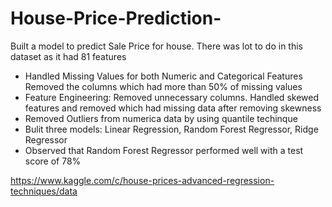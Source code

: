 # House-Price-Prediction-

Built a model to predict Sale Price for house. There was lot to do in this dataset as it had 81 features

- Handled Missing Values for both Numeric and Categorical Features
  Removed the columns which had more than 50% of missing values
- Feature Engineering: Removed unnecessary columns. Handled skewed features and removed which had missing data after removing skewness
- Removed Outliers from numerica data by using quantile techinque
- Bulit three models: Linear Regression, Random Forest Regressor, Ridge Regressor
- Observed that Random Forest Regressor performed well with a test score of 78%

https://www.kaggle.com/c/house-prices-advanced-regression-techniques/data
